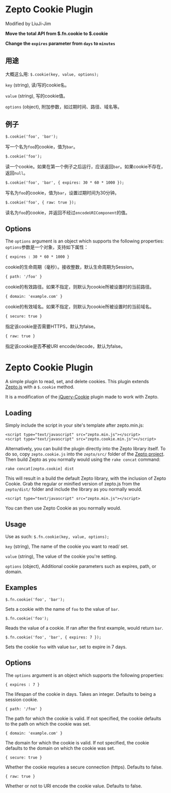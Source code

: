 # Zepto Cookie Plugin

Modified by LiuJi-Jim

**Move the total API from $.fn.cookie to $.cookie**

**Change the `expires` parameter from `days` to `minutes`**

## 用途

大概这么用: `$.cookie(key, value, options);`

`key` (string), 读/写的cookie名。

`value` (string), 写的cookie值。

`options` (object), 附加参数，如过期时间、路径、域名等。


## 例子

`$.cookie('foo', 'bar');`

写一个名为`foo`的cookie，值为`bar`。

`$.cookie('foo');`

读一个cookie。如果在第一个例子之后运行，应该返回`bar`。如果cookie不存在，返回`null`。

`$.cookie('foo', 'bar', { expires: 30 * 60 * 1000 });`

写名为`foo`的cookie，值为`bar`，设置过期时间为30分钟。

`$.cookie('foo', { raw: true });`

读名为`foo`的cookie，并返回不经过`encodeURIComponent`的值。

## Options

The `options` argument is an object which supports the following properties:
`options`参数是一个对象，支持如下属性：

`{ expires : 30 * 60 * 1000 }`

cookie的生命周期（毫秒）。接收整数，默认生命周期为Session。

`{ path: '/foo' }`

cookie的有效路径。如果不指定，则默认为cookie所被设置时的当前路径。

`{ domain: 'example.com' }`

cookie的有效域名。如果不指定，则默认为cookie所被设置时的当前域名。

`{ secure: true }`

指定该cookie是否需要HTTPS，默认为false。

`{ raw: true }`

指定该cookie是否**不**被URI encode/decode，默认为false。

# Zepto Cookie Plugin

A simple plugin to read, set, and delete cookies. This plugin extends [Zepto.js](https://github.com/madrobby/zepto) with a `$.cookie` method.

It is a modification of the [jQuery-Cookie](https://github.com/carhartl/jquery-cookie) plugin made to work with Zepto.


## Loading

Simply include the script in your site's template after zepto.min.js:

    <script type="text/javascript" src="zepto.min.js"></script>
    <script type="text/javascript" src="zepto.cookie.min.js"></script>

Alternatively, you can build the plugin directly into the Zepto library itself.
To do so, copy `zepto.cookie.js` into the `zepto/src/` folder of the
[Zepto project](https://github.com/madrobby/zepto). Then build Zepto as you
normally would using the `rake concat` command:

`rake concat[zepto.cookie] dist`

This will result in a build the default Zepto library, with the inclusion of
Zepto Cookie. Grab the regular or minified version of zepto.js from the
`zepto/dist/` folder and include the library as you normally would.

    <script type="text/javascript" src="zepto.min.js"></script>

You can then use Zepto Cookie as you normally would.

## Usage

Use as such: `$.fn.cookie(key, value, options);`

`key` (string), The name of the cookie you want to read/ set.

`value` (string), The value of the cookie you're setting.

`options` (object), Additional cookie parameters such as expires, path, or domain.


## Examples

`$.fn.cookie('foo', 'bar');`

Sets a cookie with the name of `foo` to the value of `bar`.

`$.fn.cookie('foo');`

Reads the value of a cookie. If ran after the first example, would return `bar`.

`$.fn.cookie('foo', 'bar', { expires: 7 });`

Sets the cookie `foo` with value `bar`, set to expire in 7 days.

## Options

The `options` argument is an object which supports the following properties:

`{ expires : 7 }`

The lifespan of the cookie in days. Takes an integer. Defaults to being a
session cookie.

`{ path: '/foo' }`

The path for which the cookie is valid. If not specified, the cookie defaults to
the path on which the cookie was set.

`{ domain: 'example.com' }`

The domain for which the cookie is valid. If not specified, the cookie defaults
to the domain on which the cookie was set.

`{ secure: true }`

Whether the cookie requries a secure connection (https). Defaults to false.

`{ raw: true }`

Whether or not to URI encode the cookie value. Defaults to false.
